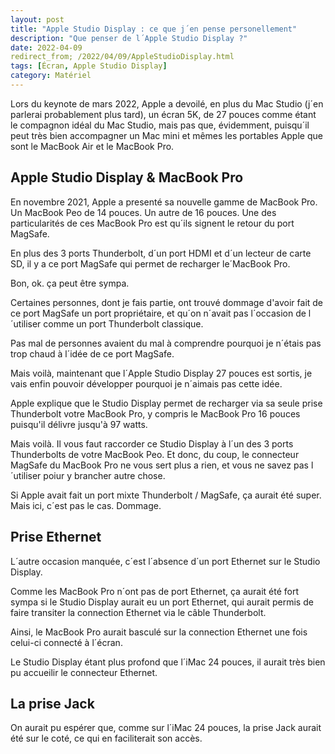 ```yaml
---
layout: post
title: "Apple Studio Display : ce que j´en pense personellement"
description: "Que penser de l´Apple Studio Display ?"
date: 2022-04-09
redirect_from; /2022/04/09/AppleStudioDisplay.html
tags: [Écran, Apple Studio Display]
category: Matériel
---
```



Lors du keynote de mars 2022, Apple a devoilé, en plus du Mac Studio (j´en parlerai probablement plus tard),
un écran 5K, de 27 pouces comme étant le compagnon idéal du Mac Studio, mais pas que, évidemment, puisqu´il 
peut très bien accompagner un Mac mini et mêmes les portables Apple que sont le MacBook Air et le MacBook Pro.

## Apple Studio Display & MacBook Pro

En novembre 2021, Apple a presenté sa nouvelle gamme de MacBook Pro. Un MacBook Peo de 14 pouces. Un autre de 16 pouces.
Une des particularités de ces MacBook Pro est qu´ils signent le retour du port MagSafe.

En plus des 3 ports Thunderbolt, d´un port HDMI et d´un lecteur de carte SD, il y a ce port MagSafe qui 
permet de recharger le´MacBook Pro.

Bon, ok. ça peut être sympa.

Certaines personnes, dont je fais partie, ont trouvé dommage d'avoir fait de ce port MagSafe un port propriétaire, 
et qu´on n´avait pas l´occasion de l´utiliser comme un port Thunderbolt classique.

Pas mal de personnes avaient du mal à comprendre pourquoi je n´étais pas trop chaud à l´idée de ce port MagSafe.

Mais voilà, maintenant que l´Apple Studio Display 27 pouces est sortis, je vais enfin pouvoir développer pourquoi je 
n´aimais pas cette idée.

Apple explique que le Studio Display permet de recharger via sa seule prise Thunderbolt votre MacBook Pro, 
y compris le MacBook Pro 16 pouces puisqu'il délivre jusqu'à 97 watts.

Mais voilà. Il vous faut raccorder ce Studio Display à l´un des 3 ports Thunderbolts de votre MacBook Peo.
Et donc, du coup, le connecteur MagSafe du MacBook Pro ne vous sert plus a rien, et vous ne savez pas l´utiliser 
poiur y brancher autre chose.

Si Apple avait fait un port mixte Thunderbolt / MagSafe, ça aurait été super.
Mais ici, c´est pas le cas. Dommage.

## Prise Ethernet 
L´autre occasion manquée, c´est l´absence d´un port Ethernet sur le Studio Display.

Comme les MacBook Pro n´ont pas de port Ethernet, ça aurait été fort sympa si le Studio Display 
aurait eu un port Ethernet, qui aurait permis de faire transiter la connection Ethernet via le câble Thunderbolt.

Ainsi, le MacBook  Pro aurait basculé sur la connection Ethernet une fois celui-ci connecté à l´écran.

Le Studio Display étant plus profond que l´iMac 24 pouces, il aurait très bien pu accueilir le connecteur Ethernet.


## La prise Jack

On aurait pu espérer que, comme sur l´iMac 24 pouces, la prise Jack aurait été sur le coté, ce qui en faciliterait
son accès.

